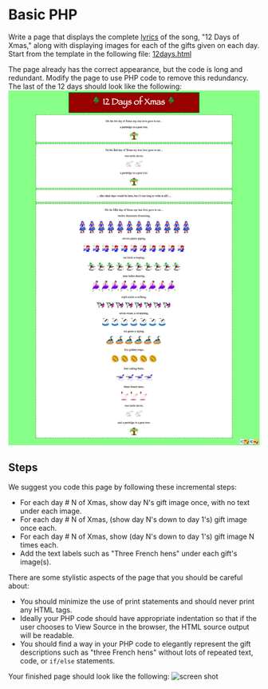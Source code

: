# Basic PHP
Write a page that displays the complete [lyrics](https://en.wikipedia.org/wiki/The_Twelve_Days_of_Christmas_(song))
of the song, "12 Days of Xmas," along with displaying images
for each of the gifts given on each day. Start from the
template in the following file: [12days.html](12days.html)

The page already has the correct appearance, but the code is
long and redundant. Modify the page to use PHP code to remove
this redundancy. The last of the 12 days should look like the following:
![screen shot](images/screen_shot.png)

## Steps
We suggest you code this page by following these incremental
steps:
* For each day # N of Xmas, show day N's gift image once,
  with no text under each image.
* For each day # N of Xmas, (show day N's down to day 1's)
  gift image once each.
* For each day # N of Xmas, show (day N's down to day 1's)
  gift image N times each.
* Add the text labels such as "Three French hens" under each
  gift's image(s).

There are some stylistic aspects of the page that you should be careful about:
* You should minimize the use of print statements and should
  never print any HTML tags.
* Ideally your PHP code should have appropriate indentation so
  that if the user chooses to View Source in the browser, the
  HTML source output will be readable.
* You should find a way in your PHP code to elegantly represent
  the gift descriptions such as "three French hens" without lots
  of repeated text, code, or ```if/else``` statements.

Your finished page should look like the following:
![screen shot](images/screen_shot_complete.png)
